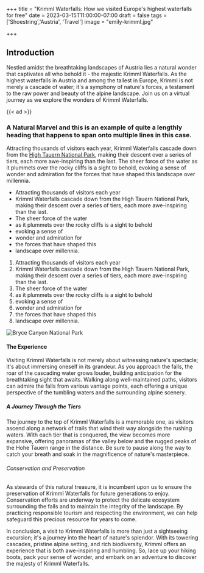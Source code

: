 +++
title = "Krimml Waterfalls: How we visited Europe's highest waterfalls for free"
date = 2023-03-15T11:00:00-07:00
draft = false
tags = ['Shoestring','Austria', 'Travel']
image = "emily-krimml.jpg"

+++

## Introduction

Nestled amidst the breathtaking landscapes of Austria lies a natural wonder that captivates all who behold it - the majestic Krimml Waterfalls. As the highest waterfalls in Austria and among the tallest in Europe, Krimml is not merely a cascade of water; it's a symphony of nature's forces, a testament to the raw power and beauty of the alpine landscape. Join us on a virtual journey as we explore the wonders of Krimml Waterfalls.

{{< ad >}}

### A Natural Marvel and this is an example of quite a lengthly heading that happens to span onto multiple lines in this case.

Attracting thousands of visitors each year, Krimml Waterfalls cascade down from the [High Tauern National Park](https://duckduckgo.com), making their descent over a series of tiers, each more awe-inspiring than the last. The sheer force of the water as it plummets over the rocky cliffs is a sight to behold, evoking a sense of wonder and admiration for the forces that have shaped this landscape over millennia.
- Attracting thousands of visitors each year
- Krimml Waterfalls cascade down from the High Tauern National Park, making their descent over a series of tiers, each more awe-inspiring than the last.
- The sheer force of the water
- as it plummets over the rocky cliffs is a sight to behold
- evoking a sense of
- wonder and admiration for
- the forces that have shaped this
- landscape over millennia.
1. Attracting thousands of visitors each year
1. Krimml Waterfalls cascade down from the High Tauern National Park, making their descent over a series of tiers, each more awe-inspiring than the last.
1. The sheer force of the water
1. as it plummets over the rocky cliffs is a sight to behold
1. evoking a sense of
1. wonder and admiration for
1. the forces that have shaped this
1. landscape over millennia.

![Bryce Canyon National Park](bryce-canyon.jpg)

#### The Experience

Visiting Krimml Waterfalls is not merely about witnessing nature's spectacle; it's about immersing oneself in its grandeur. As you approach the falls, the roar of the cascading water grows louder, building anticipation for the breathtaking sight that awaits. Walking along well-maintained paths, visitors can admire the falls from various vantage points, each offering a unique perspective of the tumbling waters and the surrounding alpine scenery.

##### A Journey Through the Tiers

The journey to the top of Krimml Waterfalls is a memorable one, as visitors ascend along a network of trails that wind their way alongside the rushing waters. With each tier that is conquered, the view becomes more expansive, offering panoramas of the valley below and the rugged peaks of the Hohe Tauern range in the distance. Be sure to pause along the way to catch your breath and soak in the magnificence of nature's masterpiece.

###### Conservation and Preservation

As stewards of this natural treasure, it is incumbent upon us to ensure the preservation of Krimml Waterfalls for future generations to enjoy. Conservation efforts are underway to protect the delicate ecosystem surrounding the falls and to maintain the integrity of the landscape. By practicing responsible tourism and respecting the environment, we can help safeguard this precious resource for years to come.

In conclusion, a visit to Krimml Waterfalls is more than just a sightseeing excursion; it's a journey into the heart of nature's splendor. With its towering cascades, pristine alpine setting, and rich biodiversity, Krimml offers an experience that is both awe-inspiring and humbling. So, lace up your hiking boots, pack your sense of wonder, and embark on an adventure to discover the majesty of Krimml Waterfalls.